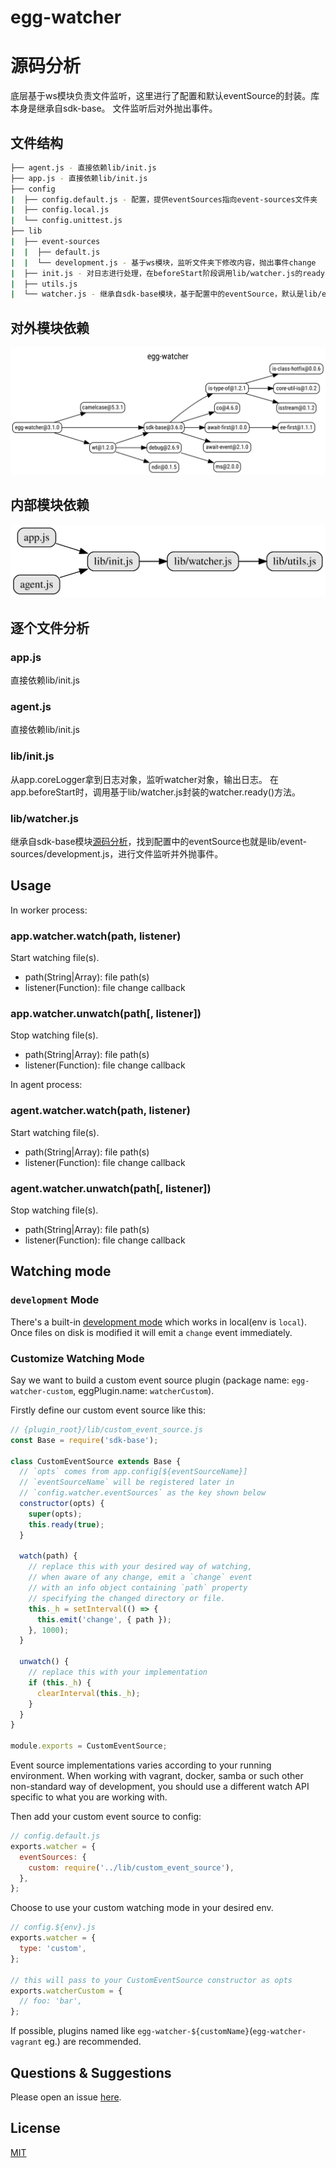 # egg-watcher

# 源码分析

底层基于ws模块负责文件监听，这里进行了配置和默认eventSource的封装。库本身是继承自sdk-base。
文件监听后对外抛出事件。


## 文件结构

``` bash
├── agent.js - 直接依赖lib/init.js
├── app.js - 直接依赖lib/init.js
├── config
|  ├── config.default.js - 配置，提供eventSources指向event-sources文件夹
|  ├── config.local.js
|  └── config.unittest.js
├── lib
|  ├── event-sources
|  |  ├── default.js
|  |  └── development.js - 基于ws模块，监听文件夹下修改内容，抛出事件change
|  ├── init.js - 对日志进行处理，在beforeStart阶段调用lib/watcher.js的ready()
|  ├── utils.js
|  └── watcher.js - 继承自sdk-base模块，基于配置中的eventSource，默认是lib/event-sources/development.js，监听后对外抛事件
```

## 对外模块依赖

![](./graphviz/module.svg)

## 内部模块依赖

![](./graphviz/inline.gv.svg)

## 逐个文件分析

### app.js

直接依赖lib/init.js

### agent.js

直接依赖lib/init.js

### lib/init.js

从app.coreLogger拿到日志对象，监听watcher对象，输出日志。
在app.beforeStart时，调用基于lib/watcher.js封装的watcher.ready()方法。

### lib/watcher.js

继承自sdk-base模块[源码分析](https://github.com/FunnyLiu/sdk-base/tree/readsource)，找到配置中的eventSource也就是lib/event-sources/development.js，进行文件监听并外抛事件。



## Usage

In worker process:

### app.watcher.watch(path, listener)
Start watching file(s).

- path(String|Array): file path(s)
- listener(Function): file change callback

### app.watcher.unwatch(path[, listener])
Stop watching file(s).

- path(String|Array): file path(s)
- listener(Function): file change callback

In agent process:

### agent.watcher.watch(path, listener)
Start watching file(s).

- path(String|Array): file path(s)
- listener(Function): file change callback

### agent.watcher.unwatch(path[, listener])
Stop watching file(s).

- path(String|Array): file path(s)
- listener(Function): file change callback

## Watching mode

### `development` Mode

There's a built-in [development mode](https://github.com/eggjs/egg-watcher/blob/master/lib/event-sources/development.js) which works in local(env is `local`). Once files on disk is modified it will emit a `change` event immediately.

### Customize Watching Mode

Say we want to build a custom event source plugin (package name: `egg-watcher-custom`, eggPlugin.name: `watcherCustom`).

Firstly define our custom event source like this:

```js
// {plugin_root}/lib/custom_event_source.js
const Base = require('sdk-base');

class CustomEventSource extends Base {
  // `opts` comes from app.config[${eventSourceName}]
  // `eventSourceName` will be registered later in
  // `config.watcher.eventSources` as the key shown below
  constructor(opts) {
    super(opts);
    this.ready(true);
  }

  watch(path) {
    // replace this with your desired way of watching,
    // when aware of any change, emit a `change` event
    // with an info object containing `path` property
    // specifying the changed directory or file.
    this._h = setInterval(() => {
      this.emit('change', { path });
    }, 1000);
  }

  unwatch() {
    // replace this with your implementation
    if (this._h) {
      clearInterval(this._h);
    }
  }
}

module.exports = CustomEventSource;
```

Event source implementations varies according to your running environment. When working with vagrant, docker, samba or such other non-standard way of development, you should use a different watch API specific to what you are working with.

Then add your custom event source to config:

```js
// config.default.js
exports.watcher = {
  eventSources: {
    custom: require('../lib/custom_event_source'),
  },
};
```

Choose to use your custom watching mode in your desired env.

```js
// config.${env}.js
exports.watcher = {
  type: 'custom',
};

// this will pass to your CustomEventSource constructor as opts
exports.watcherCustom = {
  // foo: 'bar',
};
```

If possible, plugins named like `egg-watcher-${customName}`(`egg-watcher-vagrant` eg.) are recommended.

## Questions & Suggestions

Please open an issue [here](https://github.com/eggjs/egg/issues).

## License

[MIT](https://github.com/eggjs/egg-watcher/blob/master/LICENSE)
